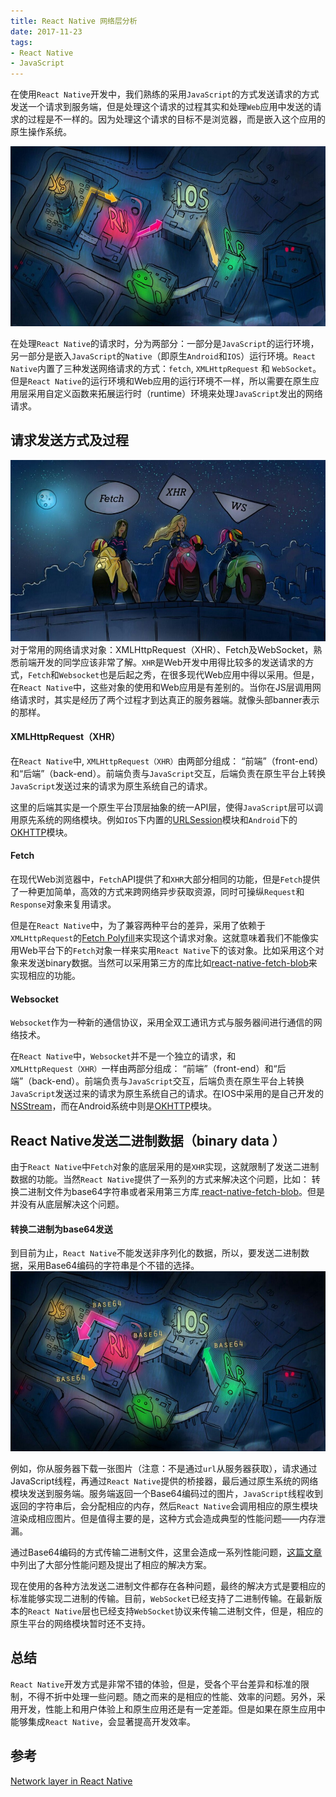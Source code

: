 ```yaml
---
title: React Native 网络层分析
date: 2017-11-23 
tags:
- React Native
- JavaScript
---
```


在使用`React Native`开发中，我们熟练的采用`JavaScript`的方式发送请求的方式发送一个请求到服务端，但是处理这个请求的过程其实和处理`Web`应用中发送的请求的过程是不一样的。因为处理这个请求的目标不是浏览器，而是嵌入这个应用的原生操作系统。

<!--more  -->
![banner](20171124/xhr.jpeg)

在处理`React Native`的请求时，分为两部分：一部分是`JavaScript`的运行环境，另一部分是嵌入`JavaScript`的`Native`（即原生`Android`和`IOS`）运行环境。`React Native`内置了三种发送网络请求的方式：`fetch`, `XMLHttpRequest` 和 `WebSocket`。但是`React Native`的运行环境和Web应用的运行环境不一样，所以需要在原生应用层采用自定义函数来拓展运行时（runtime）环境来处理`JavaScript`发出的网络请求。

## 请求发送方式及过程
![banner](20171124/network.jpeg)
对于常用的网络请求对象：XMLHttpRequest（XHR）、Fetch及WebSocket，熟悉前端开发的同学应该非常了解。`XHR`是Web开发中用得比较多的发送请求的方式，`Fetch`和`Websocket`也是后起之秀，在很多现代Web应用中得以采用。但是，在`React Native`中，这些对象的使用和Web应用是有差别的。当你在JS层调用网络请求时，其实是经历了两个过程才到达真正的服务器端。就像头部banner表示的那样。

#### XMLHttpRequest（XHR）
在`React Native`中, `XMLHttpRequest（XHR）`由两部分组成： “前端”（front-end）和“后端”（back-end）。前端负责与`JavaScript`交互，后端负责在原生平台上转换`JavaScript`发送过来的请求为原生系统自己的请求。

这里的后端其实是一个原生平台顶层抽象的统一API层，使得`JavaScript`层可以调用原先系统的网络模块。例如`IOS`下内置的[URLSession](https://developer.apple.com/documentation/foundation/urlsession)模块和`Android`下的[OKHTTP](http://square.github.io/okhttp/)模块。

#### Fetch
在现代Web浏览器中，`Fetch`API提供了和`XHR`大部分相同的功能，但是`Fetch`提供了一种更加简单，高效的方式来跨网络异步获取资源，同时可操纵`Request`和`Response`对象来复用请求。

但是在`React Native`中，为了兼容两种平台的差异，采用了依赖于`XMLHttpRequest`的[Fetch Polyfill](https://github.com/github/fetch)来实现这个请求对象。这就意味着我们不能像实用Web平台下的`Fetch`对象一样来实用`React Native`下的该对象。比如采用这个对象来发送binary数据。当然可以采用第三方的库比如[react-native-fetch-blob](https://github.com/wkh237/react-native-fetch-blob)来实现相应的功能。


#### Websocket
`Websocket`作为一种新的通信协议，采用全双工通讯方式与服务器间进行通信的网络技术。

在`React Native`中，`Websocket`并不是一个独立的请求，和`XMLHttpRequest（XHR）`一样由两部分组成： “前端”（front-end）和“后端”（back-end）。前端负责与`JavaScript`交互，后端负责在原生平台上转换`JavaScript`发送过来的请求为原生系统自己的请求。在IOS中采用的是自己开发的[NSStream](https://developer.apple.com/documentation/foundation/nsstream)，而在Android系统中则是[OKHTTP](http://square.github.io/okhttp/)模块。


## React Native发送二进制数据（binary data ）
由于`React Native`中`Fetch`对象的底层采用的是`XHR`实现，这就限制了发送二进制数据的功能。当然`React Native`提供了一系列的方式来解决这个问题，比如： 转换二进制文件为base64字符串或者采用第三方库[ react-native-fetch-blob](https://github.com/wkh237/react-native-fetch-blob)。但是并没有从底层解决这个问题。

#### 转换二进制为base64发送
到目前为止，`React Native`不能发送非序列化的数据，所以，要发送二进制数据，采用Base64编码的字符串是个不错的选择。
![banner](20171124/base64.jpeg)

例如，你从服务器下载一张图片（注意：不是通过`url`从服务器获取），请求通过JavaScript线程，再通过`React Native`提供的桥接器，最后通过原生系统的网络模块发送到服务端。服务端返回一个Base64编码过的图片，`JavaScript`线程收到返回的字符串后，会分配相应的内存，然后`React Native`会调用相应的原生模块渲染成相应图片。但是值得主要的是，这种方式会造成典型的性能问题——内存泄漏。

通过Base64编码的方式传输二进制文件，这里会造成一系列性能问题，[这篇文章](https://medium.com/@talkol/performance-limitations-of-react-native-and-how-to-overcome-them-947630d7f440)中列出了大部分性能问题及提出了相应的解决方案。

现在使用的各种方法发送二进制文件都存在各种问题，最终的解决方式是要相应的标准能够实现二进制的传输。目前，`WebSocket`已经支持了二进制传输。在最新版本的`React Native`层也已经支持`WebSocket`协议来传输二进制文件，但是，相应的原生平台的网络模块暂时还不支持。


## 总结
`React Native`开发方式是非常不错的体验，但是，受各个平台差异和标准的限制，不得不折中处理一些问题。随之而来的是相应的性能、效率的问题。另外，采用开发，性能上和用户体验上和原生应用还是有一定差距。但是如果在原生应用中能够集成`React Native`，会显著提高开发效率。

## 参考
[Network layer in React Native](https://medium.com/dailyjs/network-layer-in-react-native-eec841f11861)
